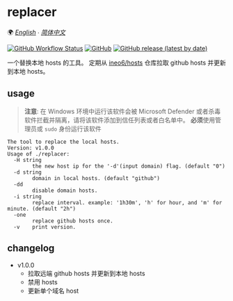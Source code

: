 # replacer

🌍 *[English](README.md) ∙ [简体中文](README_CN.md)*

[![GitHub Workflow Status](https://img.shields.io/github/workflow/status/seek4self/replaceHosts/Go)](https://github.com/seek4self/replaceHosts/actions/workflows/go.yml)
[![GitHub](https://img.shields.io/github/license/seek4self/replaceHosts)](https://github.com/seek4self/replaceHosts/blob/master/LICENSE)
[![GitHub release (latest by date)](https://img.shields.io/github/v/release/seek4self/replaceHosts?display_name=tag)](https://github.com/seek4self/replaceHosts/releases)

一个替换本地 hosts 的工具。 定期从 [ineo6/hosts](https://github.com/ineo6/hosts) 仓库拉取 github hosts 并更新到本地 hosts。

## usage

> **注意**: 在 Windows 环境中运行该软件会被 Microsoft Defender 或者杀毒软件拦截并隔离，请将该软件添加到信任列表或者白名单中。
> **必须**使用管理员或 `sudo` 身份运行该软件

```text
The tool to replace the local hosts.
Version: v1.0.0
Usage of ./replacer:
  -H string
        the new host ip for the '-d'(input domain) flag. (default "0")
  -d string
        domain in local hosts. (default "github")
  -dd
        disable domain hosts.
  -i string
        replace interval. example: '1h30m', 'h' for hour, and 'm' for minute. (default "2h")
  -one
        replace github hosts once.
  -v    print version.
```

## changelog

- v1.0.0
  - 拉取远端 github hosts 并更新到本地 hosts
  - 禁用 hosts
  - 更新单个域名 host
